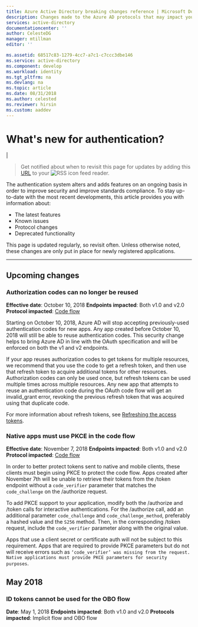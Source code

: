 ```yaml
---
title: Azure Active Directory breaking changes reference | Microsoft Docs
description: Changes made to the Azure AD protocols that may impact your application.
services: active-directory
documentationcenter: ''
author: CelesteDG
manager: mtillman
editor: ''

ms.assetid: 68517c83-1279-4cc7-a7c1-c7ccc3dbe146
ms.service: active-directory
ms.component: develop
ms.workload: identity
ms.tgt_pltfrm: na
ms.devlang: na
ms.topic: article
ms.date: 08/31/2018
ms.author: celested
ms.reviewer: hirsin
ms.custom: aaddev
---
```


# What's new for authentication? 

|
>Get notified about when to revisit this page for updates by adding this [URL](https://docs.microsoft.com/api/search/rss?search=%22whats%20new%20for%20authentication%22&locale=en-us) to your ![RSS icon](./media/whats-new/feed-icon-16x16.png) feed reader.

The authentication system alters and adds features on an ongoing basis in order to improve security and improve standards compliance. To stay up-to-date with the most recent developments, this article provides you with information about:

- The latest features
- Known issues
- Protocol changes
- Deprecated functionality

This page is updated regularly, so revisit often. Unless otherwise noted, these changes are only put in place for newly registered applications.  

---
## Upcoming changes

### Authorization codes can no longer be reused

**Effective date**: October 10, 2018
**Endpoints impacted**: Both v1.0 and v2.0
**Protocol impacted**: [Code flow](v2-oauth2-auth-code-flow.md)

Starting on October 10, 2018, Azure AD will stop accepting previously-used authentication codes for new apps. Any app created before October 10, 2018 will still be able to reuse authentication codes. This security change helps to bring Azure AD in line with the OAuth specification and will be enforced on both the v1 and v2 endpoints.

If your app reuses authorization codes to get tokens for multiple resources, we recommend that you use the code to get a refresh token, and then use that refresh token to acquire additional tokens for other resources. Authorization codes can only be used once, but refresh tokens can be used multiple times across multiple resources. Any new app that attempts to reuse an authentication code during the OAuth code flow will get an invalid_grant error, revoking the previous refresh token that was acquired using that duplicate code.

For more information about refresh tokens, see [Refreshing the access tokens](https://docs.microsoft.com/azure/active-directory/develop/v1-protocols-oauth-code#refreshing-the-access-tokens).

### Native apps must use PKCE in the code flow

**Effective date**: November 7, 2018
**Endpoints impacted**: Both v1.0 and v2.0
**Protocol impacted**: [Code flow](v2-oauth2-auth-code-flow.md)

In order to better protect tokens sent to native and mobile clients, these clients must begin using PKCE to protect the code flow.  Apps created after November 7th will be unable to retrieve their tokens from the /token endpoint without a `code_verifier` parameter that matches the `code_challenge` on the /authorize request. 

To add PKCE support to your application, modify both the /authorize and /token calls for interactive authentications.  For the /authorize call, add an additional parameter `code_challenge` and `code_challenge_method`, preferably a hashed value and the `S256` method. Then, in the corresponding /token request, include the `code_verifier` parameter along with the original value.  

Apps that use a client secret or certificate auth will not be subject to this requirement.  Apps that are required to provide PKCE parameters but do not will receive errors such as `‘code_verifier’ was missing from the request.  Native applications must provide PKCE parameters for security purposes`.

## May 2018

### ID tokens cannot be used for the OBO flow

**Date**: May 1, 2018
**Endpoints impacted**: Both v1.0 and v2.0
**Protocols impacted**: Implicit flow and OBO flow
